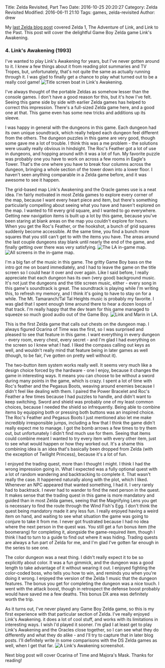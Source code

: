 Title: Zelda Revisited, Part Two
Date: 2016-10-25 20:20:27
Category: Zelda Revisited
Modified: 2016-06-11 21:10
Tags: games, zelda-revisited
Author: drew

My
[last Zelda blog post]({filename}/2016-10-10-zelda-revisited-part-one.md)
covered Zelda 1,
The Adventure of Link,
and Link to the Past.
This post will cover the delightful Game Boy Zelda game Link's Awakening.

### 4. Link's Awakening (1993)
I've wanted to play Link's Awakening for years,
but I've never gotten around to it.
I knew a few things about it from reading plot summaries and TV Tropes,
but,
unfortunately,
that's not quite the same as actually running through it.
I was glad to finally  get a chance to play what turned out to be a really cool game!
<img src="{static}/media/zelda/la_boat.jpg" alt="Title screen boat in Link's Awakening."/>

I've always thought of the portable Zeldas as somehow lesser than the console games.
I don't have a good reason for this,
but it's how I've felt.
Seeing this game side by side with earlier Zelda games has helped to correct this impression.
There's a full-sized Zelda game here,
and a good one at that.
This game even has some new tricks and additions up its sleeve.

I was happy in general with the dungeons in this game.
Each dungeon had its own unique soundtrack,
which really helped each dungeon feel different from the others.
The dungeon puzzles in this game are very good,
though some gave me a lot of trouble.
I think this was a me problem -
the solutions were usually really obvious in hindsight.
The Roc's Feather got a lot of use in dungeons,
and hopping around with it was a lot of fun.
My favorite puzzle was probably one you have to work on across a few rooms in Eagle's Tower.
That's the one where you have to break four columns across the dungeon,
bringing a whole section of the tower down into a lower floor.
I haven't seen anything comparable in a Zelda game before,
and it was awesome to see it happen.

The grid-based map Link's Awakening and the Oracle games use is a neat idea.
I'm fairly motivated in most Zelda games to explore every corner of the map,
because I want every heart piece and item,
but there's something particularly compelling about seeing what you have and haven't explored on the map.
I wanted to fill every grid square,
and I wanted to go everywhere.
Getting new navigation items is built up a lot by this game,
because you've been staring at blank areas on the map you couldn't explore for hours.
When you get the Roc's Feather,
or the hookshot,
a bunch of grid squares suddenly become accessible.
At the same time,
you find a bunch more squares that you still can't get to with the items you have.
The areas around the last couple dungeons stay blank until nearly the end of the game,
and finally getting over there was very satisfying.
<img src="{static}/media/zelda/la_in_game_map.jpg" alt="The LA in-game map."/>
<img src="{static}/media/zelda/la_all_screens_map.jpg" alt="All screens in the in-game map."/>

I'm a big fan of the music in this game.
The gritty Game Boy bass on the intro got me on board immediately,
and I had to leave the game on the title screen so I could hear it over and over again.
Like I said before,
I really appreciate that each dungeon has its own
(very good)
background music.
It's not just the dungeons and the title screen music,
either -
every song in this game's soundtrack is great.
The soundtrack is playing while I'm writing this,
to refresh my memory,
and I think it's going to have to stay on for a while.
The Mt. Tamaranch/Tal Tal Heights music is probably my favorite.
I was glad that I spent enough time around there to hear a dozen loops of that track.
I'm really happy that the dev team for this game managed to squeeze so much good audio out of the Game Boy.
<img src="{static}/media/zelda/la_marin_link.jpg" alt="Link and Marin in LA."/>

This is the first Zelda game that calls out chests on the dungeon map.
I always figured Ocarina of Time was the first,
so I was surprised and pleased to see that feature in this game.
I want everything in every dungeon -
every room,
every chest,
every secret -
and I'm glad I had everything on the screen so I knew what I had.
I liked the compass calling out keys as well,
and wouldn't really mind that feature being in later games as well (though,
to be fair,
I've gotten on pretty well without it).

The two-button item system works really well.
It seems very much like a design choice forced by the hardware - one I enjoy,
because it changes the game in interesting ways.
It means you can choose to be without a sword during many points in the game,
which is crazy.
I spent a lot of time with Roc's feather and the Pegasus Boots,
weaving around enemies because I didn't feel like dealing with them.
I paired the Power Bracelet and Roc's Feather a few times because I had puzzles to handle,
and didn't want to keep switching.
Sword and shield was probably one of my least common choices,
because I needed the shield so infrequently.
Being able to combine items by equipping both or pressing both buttons was an inspired choice.
The Roc's Feather and Pegasus Boots I just mentioned also let me make incredibly irresponsible jumps,
including a few that I think the game didn't really expect me to manage.
I got the bomb arrows a few times to try them out,
but unfortunately I didn't find much use for them.
Seeing that items could combine meant I wanted to try every item with every other item,
just to see what would happen or how they worked out.
It's a shame this combining idea is an idea that's basically been dropped from Zelda
(with the exception of Twilight Princess),
because it's a lot of fun.

I enjoyed the trading quest,
more than I thought I might.
I think I had the wrong impression going in.
What I expected was a fully optional quest with a lot of random wandering and backtracking to complete it.
That wasn't really the case.
It happened naturally along with the plot,
which I liked.
Whenever an NPC appeared that wanted something,
I had it.
I very rarely had to backtrack.
I never had to wander to find the next person in the quest.
It makes sense that the trading quest in this game is more mandatory and guided than in most Zelda games,
seeing that the Magnifying Lens you get is necessary to find the route through the Wind Fish's Egg.
I don't think the quest being mandatory made it any less fun.
I really enjoyed having a weird item on hand,
and waiting to see what situation the game was going to conjure to take it from me.
I never got frustrated because I had no idea where the next person in the quest was.
You still get a fun bonus item
(the boomerang)
for completing it,
alongside the game-required item,
though I think I had to turn to a guide to find out where it was hiding.
Trading quests are always a fun part of Zelda for me,
and I'm glad I've gotten far enough in the series to see one.

The color dungeon was a neat thing.
I didn't really expect it to be so explicitly about color.
It was a fun gimmick,
and the dungeon was a good length to take advantage of it without wearing it out.
I enjoyed fighting the color-coded boss,
who tells you how to win,
and reminds you when you're doing it wrong.
I enjoyed the version of the Zelda 1 music that the dungeon features.
The bonus you get for completing the dungeon was a nice touch.
I went with the attack boost,
though in retrospect the defense boost probably would have saved me a few deaths.
This bonus DX area was definitely worth the trip.

As it turns out,
I've never played any Game Boy Zelda game,
so this is my first experience with that particular section of Zelda.
I've really enjoyed Link's Awakening.
it does a lot of cool stuff,
and works with its limitations in interesting ways.
I wish I'd played it sooner.
I'm glad I at least get to play Link's Awakening and the Oracles close together,
so I can see what they do differently and what they do alike -
and I'll try to capture that in later blog posts.
I'll definitely write in some comparisons with the DS Zelda games as well,
when I get that far.
<img src="{static}/media/zelda/links_awakening.jpg" alt="A Link's Awakening screenshot."/>

Next blog post will cover Ocarina of Time and Majora's Mask.
Thanks for reading!
